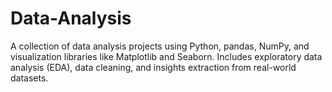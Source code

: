 # Data-Analysis
A collection of data analysis projects using Python, pandas, NumPy, and visualization libraries like Matplotlib and Seaborn. Includes exploratory data analysis (EDA), data cleaning, and insights extraction from real-world datasets.
